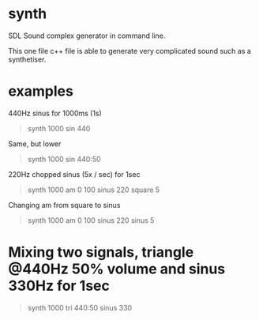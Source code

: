 # synth
SDL Sound complex generator in command line.

This one file c++ file is able to generate very complicated sound such as a synthetiser.

# examples

440Hz sinus for 1000ms (1s)
> synth 1000 sin 440

Same, but lower
> synth 1000 sin 440:50

220Hz chopped sinus (5x / sec) for 1sec

> synth 1000 am 0 100 sinus 220 square 5

Changing am from square to sinus

> synth 1000 am 0 100 sinus 220 sinus 5

# Mixing two signals, triangle @440Hz 50% volume and sinus 330Hz for 1sec

> synth 1000 tri 440:50 sinus 330


